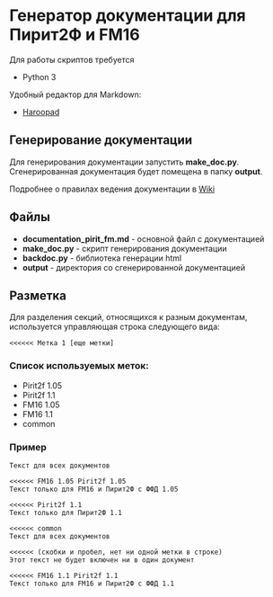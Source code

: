 # Генератор документации для Пирит2Ф и FM16

Для работы скриптов требуется
* Python 3

Удобный редактор для Markdown:
* [Haroopad](http://pad.haroopress.com/user.html)

## Генерирование документации
Для генерирования документации запустить **make_doc.py**. Сгенерированная документация будет помещена в папку **output**.

Подробнее о правилах ведения документации в [Wiki](https://github.com/dreamkas/fm16_ppp/wiki/%D0%92%D0%B5%D0%B4%D0%B5%D0%BD%D0%B8%D0%B5-%D0%B4%D0%BE%D0%BA%D1%83%D0%BC%D0%B5%D0%BD%D1%82%D0%B0%D1%86%D0%B8%D0%B8)

## Файлы
 * **documentation\_pirit\_fm.md** - основной файл с документацией
 * **make_doc.py** - скрипт генерирования документации
 * **backdoc.py** - библиотека генерации html
 * **output** - директория со сгенерированной документацией

## Разметка
Для разделения секций, относящихся к разным документам, используется управляющая строка следующего вида:
```
<<<<<< Метка 1 [еще метки]
```

### Список используемых меток:
 * Pirit2f 1.05
 * Pirit2f 1.1
 * FM16 1.05
 * FM16 1.1
 * common

### Пример
```
Текст для всех документов

<<<<<< FM16 1.05 Pirit2f 1.05
Текст только для FM16 и Пирит2Ф с ФФД 1.05

<<<<<< Pirit2f 1.1
Текст только для Пирит2Ф 1.1

<<<<<< common
Текст для всех документов

<<<<<< (скобки и пробел, нет ни одной метки в строке)
Этот текст не будет включен ни в один документ

<<<<<< FM16 1.1 Pirit2f 1.1
Текст только для FM16 и Пирит2Ф с ФФД 1.1
```
